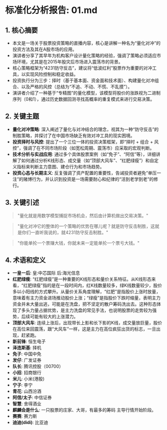 # 标准化分析报告: 01.md

## 1. 核心摘要
- 本文是一场关于股票投资策略的直播内容，核心是讲解一种名为“量化对冲”的投资方法及其在A股市场的应用。
- 演讲者分享了其早年为机构客户设计量化策略的经验，强调了策略必须适应市场环境，尤其是在2015年股灾后市场进入震荡市的背景。
- 核心策略框架为“4231防守反击”，建议将“低波红利”股票作为重要的对冲工具，以实现风险控制和稳定收益。
- 投资执行分为三步：择时（基于基本面、资金面和技术面）、构建量化对冲组合、以及严格的风控（总结为“不追、不动、不慌、不乱摸”）。
- 演讲者介绍了一种基于“专精图”的量化模型，该模型将股价的涨跌视为二进制序列（0和1），通过历史数据回测寻找高概率的重复模式来进行交易决策。

## 2. 关键主题
- **量化对冲策略**: 深入阐述了量化与对冲结合的理念，视其为一种“防守反击”的制胜策略，并探讨了在中国市场缺乏有效对冲工具的现实困境。
- **投资择时与风控**: 提出了一个三位一体的投资决策框架，即“择时 + 组合 + 风控”，强调了在不同市场阶段（如宽松周期、震荡市）应采取的宏观判断。
- **技术分析与实战应用**: 通过多个具体股票案例（如“免子”、“阿信”等），详细讲解了如何通过分析K线形态、成交量（如“顶部大风车”、“红肥绿瘦”）和自定义指标来判断主力意图、建仓行为和市场趋势。
- **投资心态与长期主义**: 反复强调了资产配置的重要性，告诫投资者避免“单压一注”的赌博行为，并认识到投资是一场需要耐心和纪律的“活到老学到老”的修行。

## 3. 关键引述
> "量化就是用数学模型捕捉市场机会，然后由计算机做出交易决策。"

> "量化对冲它的整体的一个策略的优势在哪儿呢？就是防守反击制胜，这就是你们一直听我说的，就4231防守反击制胜。"

> "你能单抡一个票赚大钱，你就未来一定能单抡一个票亏大钱。"

## 4. 术语和定义
- **一皇一后**: 皇:中芯国际 后:海光信息
- **红肥绿瘦**: “红肥绿瘦”是一种重要的K线形态和量价关系特征。从K线形态来看，“红肥绿瘦”指的是在一段时间内，红K线数量较多，绿K线数量较少，股价多以小阳线的方式攀升。从量价关系角度理解，“红肥”是指股价上涨时放量，意味着有主力资金进场推动股价上涨；“绿瘦”是指股价下跌时缩量，表明主力资金并未大量出逃，可能是在洗盘，把不坚定的散户筹码洗出去。这种形态体现了多头力量占据优势，是主力洗盘的常见手法，也说明股票的走势较为强势，后续可能有较大的上涨潜力。
- **顶部大风车**: 连续上涨后，出现带长上影和长下影的K线，成交量放巨量，股价在高位来回震荡，跟“大风车”一样，这是主力在高位疯狂出货的标志，一旦出现，赶紧跑。
- **新前锋**: 恒生电子
- **泽连斯基**: 择机
- **免子**: 中国中免
- **发仔**: 广发证券
- **队长**: 腾讯控股（00700）
- **小招**: 招商银行
- **米儿**: 小米(港股)
- **宁子**: 李宁
- **青花**: 山西汾酒
- **阿信/太子**: 中信证券
- **智慧**: 舍得酒业
- **麒麟会是什么**: 一只股票的庄家、大哥，有最多的筹码 主导行情开始阶段。
- **赛赛**: 赛力斯
- **迪迪(didi)**: 比亚迪